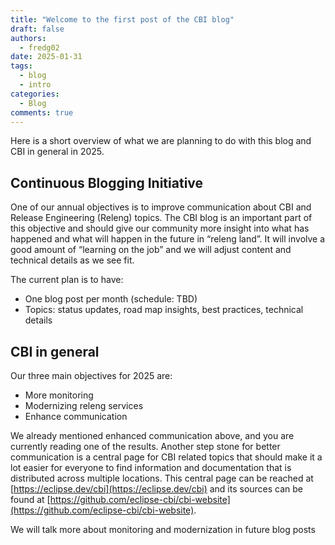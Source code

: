 ```yaml
---
title: "Welcome to the first post of the CBI blog"
draft: false
authors:
  - fredg02
date: 2025-01-31
tags:
  - blog
  - intro
categories:
  - Blog
comments: true
---
```

Here is a short overview of what we are planning to do with this blog and CBI in general in 2025.

## Continuous Blogging Initiative
One of our annual objectives is to improve communication about CBI and Release Engineering (Releng) topics. The CBI blog is an important part of this objective and should give our community more insight into what has happened and what will happen in the future in “releng land”. It will involve a good amount of “learning on the job” and we will adjust content and technical details as we see fit.

The current plan is to have:

* One blog post per month (schedule: TBD)
* Topics: status updates, road map insights, best practices, technical details

## CBI in general

Our three main objectives for 2025 are:

* More monitoring
* Modernizing releng services
* Enhance communication

We already mentioned enhanced communication above, and you are currently reading one of the results. Another step stone for better communication is a central page for CBI related topics that should make it a lot easier for everyone to find information and documentation that is distributed across multiple locations. This central page can be reached at [https://eclipse.dev/cbi](https://eclipse.dev/cbi) and its sources can be found at [https://github.com/eclipse-cbi/cbi-website](https://github.com/eclipse-cbi/cbi-website).

We will talk more about monitoring and modernization in future blog posts
